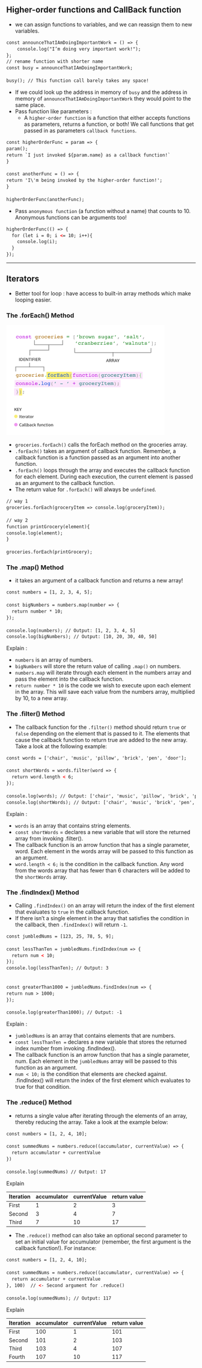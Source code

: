 ## Higher-order functions and CallBack function
- we can assign functions to variables, and we can reassign them to new variables.
```html
const announceThatIAmDoingImportantWork = () => {
    console.log("I’m doing very important work!");
};
// rename function with shorter name
const busy = announceThatIAmDoingImportantWork;

busy(); // This function call barely takes any space!
```
- If we could look up the address in memory of `busy` and the address in memory of `announceThatIAmDoingImportantWork` they would point to the same place.
- Pass function like parameters :
  - A `higher-order function` is a function that either accepts functions as parameters, returns a function, or both! We call functions that get passed in as parameters `callback functions`.
```html
const higherOrderFunc = param => {
param();
return `I just invoked ${param.name} as a callback function!`
}

const anotherFunc = () => {
return 'I\'m being invoked by the higher-order function!';
}

higherOrderFunc(anotherFunc);
```
 - Pass `anonymous function` (a function without a name) that counts to 10. Anonymous functions can be arguments too!
```html
higherOrderFunc(() => {
  for (let i = 0; i <= 10; i++){
    console.log(i);
  }
});
```
---
## Iterators
- Better tool for loop : have access to built-in array methods which make looping easier.
### The .forEach() Method
![img.png](img.png)
- `groceries.forEach()` calls the forEach method on the groceries array.
- `.forEach()` takes an argument of callback function. Remember, a callback function is a function passed as an argument into another function.
- `.forEach()` loops through the array and executes the callback function for each element. During each execution, the current element is passed as an argument to the callback function.
- The return value for `.forEach()` will always be `undefined`.
```html
// way 1
groceries.forEach(groceryItem => console.log(groceryItem));

// way 2
function printGrocery(element){
console.log(element);
}

groceries.forEach(printGrocery);
```

### The .map() Method
- it takes an argument of a callback function and returns a new array! 
```html
const numbers = [1, 2, 3, 4, 5]; 
 
const bigNumbers = numbers.map(number => {
  return number * 10;
});

console.log(numbers); // Output: [1, 2, 3, 4, 5]
console.log(bigNumbers); // Output: [10, 20, 30, 40, 50]
```
Explain :
  - `numbers` is an array of numbers.
  - `bigNumbers` will store the return value of calling `.map()` on numbers.
  - `numbers.map` will iterate through each element in the numbers array and pass the element into the callback function.
  - `return number * 10` is the code we wish to execute upon each element in the array. This will save each value from the numbers array, multiplied by 10, to a new array.
### The .filter() Method
  - The callback function for the `.filter()` method should return `true` or `false` depending on the element that is passed to it. The elements that cause the callback function to return true are added to the new array. Take a look at the following example:
```html
const words = ['chair', 'music', 'pillow', 'brick', 'pen', 'door']; 
 
const shortWords = words.filter(word => {
  return word.length < 6;
});

console.log(words); // Output: ['chair', 'music', 'pillow', 'brick', 'pen', 'door'];
console.log(shortWords); // Output: ['chair', 'music', 'brick', 'pen', 'door']
```
Explain :
- `words` is an array that contains string elements.
- `const shortWords` = declares a new variable that will store the returned array from invoking .filter().
- The callback function is an arrow function that has a single parameter, word. Each element in the words array will be passed to this function as an argument.
- `word.length < 6;` is the condition in the callback function. Any word from the words array that has fewer than 6 characters will be added to the `shortWords` array.

### The .findIndex() Method
- Calling `.findIndex()` on an array will return the index of the first element that evaluates to `true` in the callback function.
- If there isn’t a single element in the array that satisfies the condition in the callback, then `.findIndex()` will return `-1`.
```html
const jumbledNums = [123, 25, 78, 5, 9]; 
 
const lessThanTen = jumbledNums.findIndex(num => {
  return num < 10;
});
console.log(lessThanTen); // Output: 3


const greaterThan1000 = jumbledNums.findIndex(num => {
return num > 1000;
});

console.log(greaterThan1000); // Output: -1

```
Explain :
- `jumbledNums` is an array that contains elements that are numbers.
- `const lessThanTen =` declares a new variable that stores the returned index number from invoking .findIndex().
- The callback function is an arrow function that has a single parameter, num. Each element in the `jumbledNums` array will be passed to this function as an argument.
- `num < 10;` is the condition that elements are checked against. .findIndex() will return the index of the first element which evaluates to true for that condition.
### The .reduce() Method
- returns a single value after iterating through the elements of an array, thereby reducing the array. Take a look at the example below:
```html
const numbers = [1, 2, 4, 10];
 
const summedNums = numbers.reduce((accumulator, currentValue) => {
  return accumulator + currentValue
})
 
console.log(summedNums) // Output: 17
```
Explain

| Iteration  | accumulator | currentValue | return value |
|------------|-------------|--------------|--------------|
| First      | 1           | 2            | 3            |
| Second     | 3           | 4            | 7            |
| Third      | 7           | 10           | 17           |
- The `.reduce()` method can also take an optional second parameter to set an initial value for accumulator (remember, the first argument is the callback function!). For instance:
```html
const numbers = [1, 2, 4, 10];
 
const summedNums = numbers.reduce((accumulator, currentValue) => {
  return accumulator + currentValue
}, 100)  // <- Second argument for .reduce()
 
console.log(summedNums); // Output: 117
```
Explain

| Iteration  | accumulator | currentValue | return value |
|------------|-------------|--------------|--------------|
| First      | 100         | 1            | 101          |
| Second     | 101         | 2            | 103          |
| Third      | 103         | 4            | 107          |
| Fourth     | 107         | 10           | 117          |